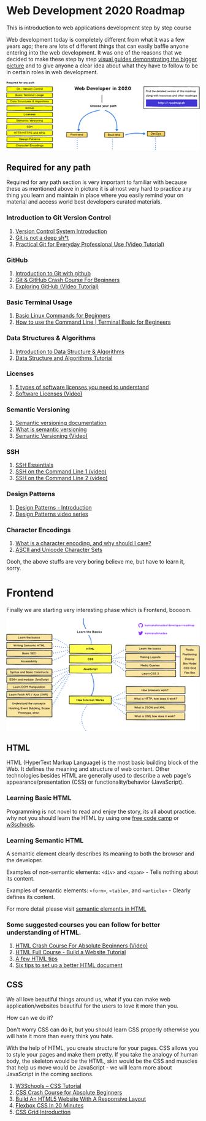 # Web Development 2020 Roadmap

This is introduction to web applications development step by step course

Web development today is completely different from what it was a few years ago; there are lots of different things that can easily baffle anyone entering into the web development. It was one of the reasons that we decided to make these step by step [visual guides demonstrating the bigger picture](https://roadmap.sh/frontend) and to give anyone a clear idea about what they have to follow to be in certain roles in web development.

![Road map for Web Developer](intro.png)

## Required for any path

Required for any path section is very important to familiar with because these as mentioned above in picture it is almost very hard to practice any thing you learn and maintain in place where you easily remind your on material and access world best developers curated materials.

### Introduction to Git Version Control

1. [Version Control System Introduction](https://www.youtube.com/watch?v=zbKdDsNNOhg)
2. [Git is not a deep sh\*t](https://rogerdudler.github.io/git-guide/)
3. [Practical Git for Everyday Professional Use (Video Tutorial)](https://egghead.io/courses/practical-git-for-everyday-professional-use)

### GitHub

1. [Introduction to Git with github](https://product.hubspot.com/blog/git-and-github-tutorial-for-beginners)
2. [Git & GitHub Crash Course For Beginners](https://www.youtube.com/watch?v=SWYqp7iY_Tc)
3. [Exploring GitHub (Video Tutorial)](https://egghead.io/lessons/javascript-exploring-github)

### Basic Terminal Usage

1. [Basic Linux Commands for Beginners](https://maker.pro/linux/tutorial/basic-linux-commands-for-beginners)
2. [How to use the Command Line | Terminal Basic for Begineers](https://www.youtube.com/watch?v=5XgBd6rjuDQ)

### Data Structures & Algorithms

1. [Introduction to Data Structure & Algorithms](https://www.studytonight.com/data-structures/introduction-to-data-structures#:~:text=The%20only%20difference%20being%2C%20data,be%20performed%20on%20it%20easily.)
2. [Data Structure and Algorithms Tutorial](https://www.tutorialspoint.com/data_structures_algorithms/index.htm)

### Licenses

1. [5 types of software licenses you need to understand](https://www.synopsys.com/blogs/software-security/5-types-of-software-licenses-you-need-to-understand/)
2. [Software Licenses (Video)](https://www.youtube.com/watch?v=BbuavSwbZIs)

### Semantic Versioning

1. [Semantic versioning documentation](https://semver.org/)
2. [What is semantic versioning](https://www.youtube.com/watch?v=MdzJuQdjKOE)
3. [Semantic Versioning (Video)](https://www.youtube.com/watch?v=QMUSkra7Blk)

### SSH

1. [SSH Essentials](https://www.digitalocean.com/community/tutorials/ssh-essentials-working-with-ssh-servers-clients-and-keys#:~:text=SSH%20Overview,exists%20on%20the%20remote%20server.)
2. [SSH on the Command Line 1 (video)](https://www.youtube.com/watch?v=rfYZR6opTVg)
3. [SSH on the Command Line 2 (video)](https://www.youtube.com/watch?v=n9QBoXKot40)

### Design Patterns

1. [Design Patterns - Introduction](https://www.geeksforgeeks.org/design-patterns-set-1-introduction/)
2. [Design Patterns video series](https://www.youtube.com/watch?v=v9ejT8FO-7I)

### Character Encodings

1. [What is a character encoding, and why should I care?](https://www.w3.org/International/questions/qa-what-is-encoding)
2. [ASCII and Unicode Character Sets](https://www.youtube.com/watch?v=I-pQH_krD0M)

Oooh, the above stuffs are very boring believe me, but have to learn it, sorry.

# Frontend

Finally we are starting very interesting phase which is Frontend, boooom.

![Frontend Roadmap for Beginners](frontend-beginners.png)

## HTML

HTML (HyperText Markup Language) is the most basic building block of the Web. It defines the meaning and structure of web content. Other technologies besides HTML are generally used to describe a web page's appearance/presentation (CSS) or functionality/behavior (JavaScript).

### Learning Basic HTML

Programming is not novel to read and enjoy the story, its all about practice. why not you should learn the HTML by using one [free code camp](https://www.freecodecamp.org/learn/) or [w3schools](https://www.w3schools.com/html/default.asp).

### Learning Semantic HTML

A semantic element clearly describes its meaning to both the browser and the developer.

Examples of non-semantic elements: `<div>` and `<span>` - Tells nothing about its content.

Examples of semantic elements: `<form>`, `<table>`, and `<article>` - Clearly defines its content.

For more detail please visit [semantic elements in HTML](https://www.w3schools.com/html/html5_semantic_elements.asp)

### Some suggested courses you can follow for better understanding of HTML.

1. [HTML Crash Course For Absolute Beginners (Video)](https://www.youtube.com/watch?v=UB1O30fR-EE)
2. [HTML Full Course - Build a Website Tutorial](https://www.youtube.com/watch?v=pQN-pnXPaVg)
3. [A few HTML tips](https://hacks.mozilla.org/2016/08/a-few-html-tips/)
4. [Six tips to set up a better HTML document](https://hackernoon.com/six-tips-to-set-up-a-better-html-document-ud1033z3z)

## CSS

We all love beautiful things around us, what if you can make web application/websites beautiful for the users to love it more than you.

How can we do it?

Don't worry CSS can do it, but you should learn CSS properly otherwise you will hate it more than every think you hate.

With the help of HTML, you create structure for your pages. CSS allows you to style your pages and make them pretty. If you take the analogy of human body, the skeleton would be the HTML, skin would be the CSS and muscles that help us move would be JavaScript - we will learn more about JavaScript in the coming sections.

1. [W3Schools – CSS Tutorial](https://www.w3schools.com/css/)
2. [CSS Crash Course for Absolute Beginners](https://www.youtube.com/watch?v=yfoY53QXEnI)
3. [ Build An HTML5 Website With A Responsive Layout](https://www.youtube.com/watch?v=Wm6CUkswsNw)
4. [Flexbox CSS In 20 Minutes](https://www.youtube.com/watch?v=JJSoEo8JSnc)
5. [CSS Grid Introduction](https://www.youtube.com/playlist?list=PLu8EoSxDXHP5CIFvt9-ze3IngcdAc2xKG)
